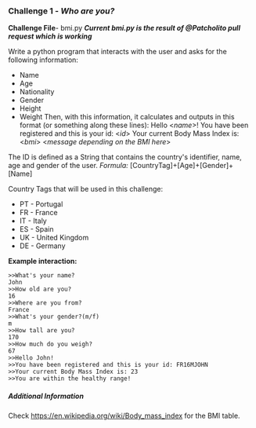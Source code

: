### Challenge 1 - *Who are you?*

**Challenge File**- bmi.py
***Current bmi.py is the result of @Patcholito pull request which is working***

Write a python program that interacts with the user and asks for the following information:
* Name
* Age
* Nationality
* Gender
* Height
* Weight
Then, with this information, it calculates and outputs in this format (or something along these lines):
    Hello <*name*>! 
    You have been registered and this is your id: <*id*>
    Your current Body Mass Index is: <*bmi*>
    <*message depending on the BMI here*>

The ID is defined as a String that contains the country's identifier, name, age and gender of the user.
*Formula:* [CountryTag]+[Age]+[Gender]+[Name]

Country Tags that will be used in this challenge:
* PT - Portugal
* FR - France
* IT - Italy
* ES - Spain
* UK - United Kingdom
* DE - Germany

**Example interaction:**
    
    >>What's your name?
    John
    >>How old are you?
    16
    >>Where are you from?
    France
    >>What's your gender?(m/f)
    m
    >>How tall are you?
    170
    >>How much do you weigh?
    67
    >>Hello John!
    >>You have been registered and this is your id: FR16MJOHN
    >>Your current Body Mass Index is: 23
    >>You are within the healthy range!
    
##### *Additional Information*
Check https://en.wikipedia.org/wiki/Body_mass_index for the BMI table.




